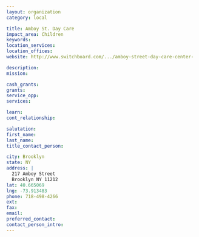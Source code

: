 ```yaml
---
layout: organization
category: local

title: Amboy St. Day Care
impact_area: Children
keywords: 
location_services: 
location_offices: 
website: http://www.switchboard.com/.../amboy-street-day-care-center-

description: 
mission: 

cash_grants: 
grants: 
service_opp: 
services: 

learn: 
cont_relationship: 

salutation: 
first_name: 
last_name: 
title_contact_person: 

city: Brooklyn
state: NY
address: |
  217 Amboy Street  
  Brooklyn NY 11212
lat: 40.665069
lng: -73.913483
phone: 718-498-4266
ext: 
fax: 
email: 
preferred_contact: 
contact_person_intro: 
---
```

